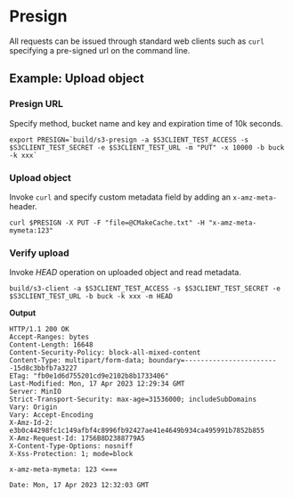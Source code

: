 # Presign

All requests can be issued through standard web clients such as `curl` specifying a pre-signed url on
the command line.

## Example: Upload object

### Presign URL
Specify method, bucket name and key and expiration time of 10k seconds.

```
export PRESIGN=`build/s3-presign -a $S3CLIENT_TEST_ACCESS -s $S3CLIENT_TEST_SECRET -e $S3CLIENT_TEST_URL -m "PUT" -x 10000 -b buck -k xxx`
```
### Upload object
Invoke `curl` and specify custom metadata field by adding an `x-amz-meta-` header.
```
curl $PRESIGN -X PUT -F "file=@CMakeCache.txt" -H "x-amz-meta-mymeta:123"
```
### Verify upload
Invoke *HEAD* operation on uploaded object and read metadata.

```
build/s3-client -a $S3CLIENT_TEST_ACCESS -s $S3CLIENT_TEST_SECRET -e $S3CLIENT_TEST_URL -b buck -k xxx -m HEAD
```

**Output**
```
HTTP/1.1 200 OK
Accept-Ranges: bytes
Content-Length: 16648
Content-Security-Policy: block-all-mixed-content
Content-Type: multipart/form-data; boundary=------------------------15d8c3bbfb7a3227
ETag: "fb0e1d6d755201cd9e2102b8b1733406"
Last-Modified: Mon, 17 Apr 2023 12:29:34 GMT
Server: MinIO
Strict-Transport-Security: max-age=31536000; includeSubDomains
Vary: Origin
Vary: Accept-Encoding
X-Amz-Id-2: e3b0c44298fc1c149afbf4c8996fb92427ae41e4649b934ca495991b7852b855
X-Amz-Request-Id: 1756B8D2388779A5
X-Content-Type-Options: nosniff
X-Xss-Protection: 1; mode=block
```
```
x-amz-meta-mymeta: 123 <===
```
```
Date: Mon, 17 Apr 2023 12:32:03 GMT
```

